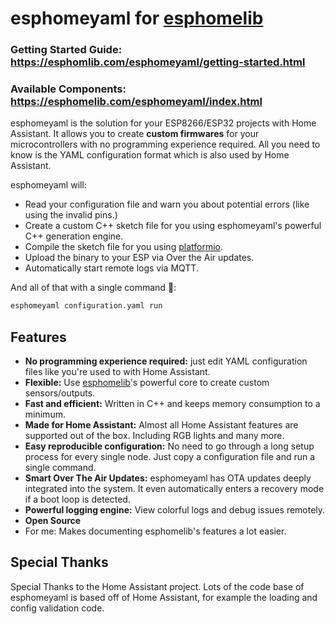 # esphomeyaml for [esphomelib](https://github.com/OttoWinter/esphomelib)

### Getting Started Guide: https://esphomlib.com/esphomeyaml/getting-started.html

### Available Components: https://esphomelib.com/esphomeyaml/index.html

esphomeyaml is the solution for your ESP8266/ESP32 projects with Home Assistant. It allows you to create **custom firmwares** for your microcontrollers with no programming experience required. All you need to know is the YAML configuration format which is also used by Home Assistant.

esphomeyaml will:

 * Read your configuration file and warn you about potential errors (like using the invalid pins.)
 * Create a custom C++ sketch file for you using esphomeyaml's powerful C++ generation engine.
 * Compile the sketch file for you using [platformio](http://platformio.org/).
 * Upload the binary to your ESP via Over the Air updates.
 * Automatically start remote logs via MQTT.

And all of that with a single command 🎉:

```bash
esphomeyaml configuration.yaml run
```

## Features

 * **No programming experience required:** just edit YAML configuration
    files like you're used to with Home Assistant.
 * **Flexible:** Use [esphomelib](https://github.com/OttoWinter/esphomelib)'s powerful core to create custom sensors/outputs.
 * **Fast and efficient:** Written in C++ and keeps memory consumption to a minimum.
 * **Made for Home Assistant:** Almost all Home Assistant features are supported out of the box. Including RGB lights and many more.
 * **Easy reproducible configuration:** No need to go through a long setup process for every single node. Just copy a configuration file and run a single command.
 * **Smart Over The Air Updates:** esphomeyaml has OTA updates deeply integrated into the system. It even automatically enters a recovery mode if a boot loop is detected.
 * **Powerful logging engine:** View colorful logs and debug issues remotely.
 * **Open Source**
 * For me: Makes documenting esphomelib's features a lot easier.

## Special Thanks

Special Thanks to the Home Assistant project. Lots of the code base of esphomeyaml is based off of Home Assistant, for example the loading and config validation code.
